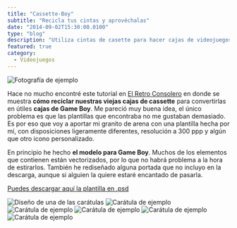 ```yaml
---
title: "Cassette-Boy"
subtitle: "Recicla tus cintas y aprovéchalas"
date: "2014-09-02T15:30:00.0100"
type: "blog"
description: "Utiliza cintas de casette para hacer cajas de videojuegos de Game Boy"
featured: true
category:
  - Videojuegos
---
```


![Fotografía de ejemplo](/../../content/images/posts/casette-boy-1.jpg)

Hace no mucho encontré este tutorial en [El Retro Consolero](http://elretroconsolero.blogspot.com/2013/08/cajas-de-casette-para-juegos-de-game.html#more) en donde se muestra **cómo reciclar nuestras viejas cajas de cassette** para convertirlas en útiles **cajas de Game Boy**. Me pareció muy buena idea, el único problema es que las plantillas que encontraba no me gustaban demasiado. Es por eso que voy a aportar mi granito de arena con una plantilla hecha por mí, con disposiciones ligeramente diferentes, resolución a 300 ppp y algún que otro icono personalizado.

En principio he hecho **el modelo para Game Boy**. Muchos de los elementos que contienen están vectorizados, por lo que no habrá problema a la hora de estirarlos. También he rediseñado alguna portada que no incluyo en la descarga, aunque si alguien la quiere estaré encantado de pasarla.

[Puedes descargar aquí la plantilla en .psd](https://www.icloud.com/iclouddrive/08HqG_yNPK3e9a3Ximb_1IoUw#Game_Boy_-_Plantilla)

![Diseño de una de las carátulas](/../../content/images/posts/casette-boy-2.jpg)
![Carátula de ejemplo](/../../content/images/posts/casette-boy-3.jpg)
![Carátula de ejemplo](/../../content/images/posts/casette-boy-4.jpg)
![Carátula de ejemplo](/../../content/images/posts/casette-boy-5.jpg)
![Carátula de ejemplo](/../../content/images/posts/casette-boy-6.jpg)
![Carátula de ejemplo](/../../content/images/posts/casette-boy-7.jpg)

